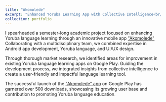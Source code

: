 ```yaml
---
title: "Akomolede"
excerpt: "Enhanced Yoruba Learning App with Collective Intelligence<br/><img src='/images/500x300.png'>"
collection: portfolio
---
```


I spearheaded a semester-long academic project focused on enhancing Yoruba language learning through an innovative mobile app ["Akomolede"](https://play.google.com/store/apps/details?id=aljebraschool.example.akomolede&pcampaignid=web_share) Collaborating with a multidisciplinary team, we combined expertise in Android app development, Yoruba language, and UI/UX design. 

Through thorough market research, we identified areas for improvement in existing Yoruba language learning apps on Google Play. Guiding the development process, we integrated insights from collective intelligence to create a user-friendly and impactful language learning tool. 

The successful launch of the ["Akomolede" app](https://play.google.com/store/apps/details?id=aljebraschool.example.akomolede&pcampaignid=web_share) on Google Play has garnered over 500 downloads, showcasing its growing user base and contribution to promoting Yoruba language education.